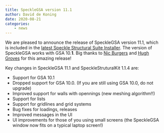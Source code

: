 ```yaml
---
title: SpeckleGSA version 11.1
author: David de Koning
date: 2020-08-21
categories: 
    - news
---
```


We are pleased to announce the release of SpeckleGSA version 11.1, which is included in the [latest Speckle Structural Suite Installer](https://github.com/arup-group/specklestructuralsuite-installer/releases/tag/0.14.3.37858). The version of SpeckleGSA works with GSA 10.**1**. Big thanks to [Nic Burgers](https://github.com/nic-burgers-arup) and [Hugh Groves](https://github.com/HughGrovesArup) for this amazing release! 

Key changes in SpeckleGSA 11.1 and SpeckleStruturalKit 1.1.4 are:

* Support for GSA 10.1
* Dropped support for GSA 10.0. (If you are still using GSA 10.0, do not upgrade)
* Improved support for walls with opennings (new meshing algorithm!!)
* Support for lists
* Support for gridlines and grid systems
* Bug fixes for loadings, releases
* Improved messages in the UI
* UI improvements for those of you using small screens (the SpeckleGSA window now fits on a typical laptop screen!)
